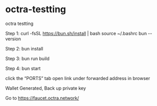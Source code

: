 # octra-testting
octra testting

Step 1:
curl -fsSL https://bun.sh/install | bash
source ~/.bashrc
bun --version

Step 2:
bun install

Step 3:
bun run build


Step 4:
bun start

click the “PORTS” tab open link under forwarded address in browser

Wallet Generated, Back up private key

Go to https://faucet.octra.network/

